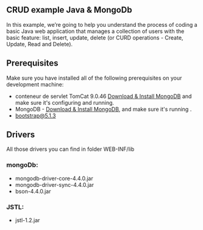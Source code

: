 ## CRUD example Java & MongoDb
In this example, we’re going to help you understand the process of coding a basic Java web application that manages a collection of users with the basic feature: list, insert, update, delete (or CURD operations - Create, Update, Read and Delete).


## Prerequisites
Make sure you have installed all of the following prerequisites on your development machine:
* conteneur de servlet TomCat 9.0.46 [Download & Install MongoDB](https://tomcat.apache.org/download-90.cgi) and make sure it's configuring and running.
* MongoDB - [Download & Install MongoDB](http://www.mongodb.org/downloads), and make sure it's running .
* bootstrap@5.1.3


## Drivers
All those drivers you can find in folder WEB-INF/lib
### mongoDb:
* mongodb-driver-core-4.4.0.jar
* mongodb-driver-sync-4.4.0.jar
* bson-4.4.0.jar
### JSTL:
* jstl-1.2.jar
